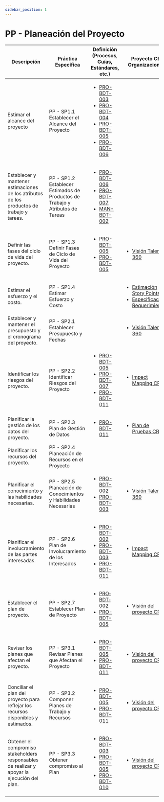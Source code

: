 ```yaml
---
sidebar_position: 1
---
```


# PP - Planeación del Proyecto

| Descripción | Práctica Específica | Definición (Procesos, Guías, Estándares, etc.) | Proyecto CR Organizacional | Proyecto Zeitgeist | Proyecto Departamental |
| ----------- | ------------------- | ---------------------------------------------- | -------------------------- | ------------------ | ---------------------- |
| Estimar el alcance del proyecto                                                             | PP - SP1.1 Establecer el Alcance del Proyecto                                 |<ul><li>[PRO-BDT-003](https://black-dot-2024.github.io/docs/procesos/pro-bdt-003)</li><li>[PRO-BDT-004](https://black-dot-2024.github.io/docs/procesos/pro-bdt-004)</li><li>[PRO-BDT-005](https://black-dot-2024.github.io/docs/procesos/pro-bdt-005)</li><li>[PRO-BDT-006](https://black-dot-2024.github.io/docs/procesos/pro-bdt-006)</li></ul>||||
| Establecer y mantener estimaciones de los atributos de los productos de trabajo y tareas.   | PP - SP1.2 Establecer Estimados de Productos de Trabajo y Atributos de Tareas |<ul><li>[PRO-BDT-006](https://black-dot-2024.github.io/docs/procesos/pro-bdt-006)</li><li>[PRO-BDT-007](https://black-dot-2024.github.io/docs/procesos/pro-bdt-007)</li><li>[MAN-BDT-002](https://black-dot-2024.github.io/docs/manuales/man-bdt-002)</li></ul>||||
| Definir las fases del ciclo de vida del proyecto.                                           | PP - SP1.3 Definir Fases de Ciclo de Vida del Proyecto                        |<ul><li>[PRO-BDT-005](https://black-dot-2024.github.io/docs/procesos/pro-bdt-005)</li><li>[PRO-BDT-005](https://black-dot-2024.github.io/docs/procesos/pro-bdt-005)</li></ul> | <ul><li>[Visión Talent 360](https://black-dot-2024.github.io/docs/cr/vision-proyecto-cr)</li></ul>|<ul><li>[Visión Link Bridge](https://black-dot-2024.github.io/docs/zeitgeist/vision-proyecto-ZG)</li></ul>| |
| Estimar el esfuerzo y el costo.                                                             | PP - SP1.4 Estimar Esfuerzo y Costo                                           ||<ul><li>[Estimación Story Points](https://docs.google.com/spreadsheets/d/1lNOVNnsdsVJek45aO1toTt4Lu7ilCMPdROHOZuUJelY/edit?usp=sharing)</li><li>[Especificación Requerimientos](https://docs.google.com/document/d/1hI8OAU9Ew45tZoit4cKFguI77ariTvotBL8Udo071mU/edit)</li></ul>|<ul><li>[PVG Zeitgeist](https://docs.google.com/spreadsheets/d/1OztJ9xOr7IbeKYa5hAtZXQzR3f2LZphNfgC23aanGpI/edit?usp=sharing)</li><li>[Especificación Requerimientos](https://docs.google.com/document/d/1j7CtRqzuAebw2_GAww44feldwdizBmAH_09C2hNYo3M/edit)</li></ul>||
| Establecer y mantener el presupuesto y el cronograma del proyecto.                          | PP - SP2.1 Establecer Presupuesto y Fechas                                    ||<ul><li>[Visión Talent 360](https://black-dot-2024.github.io/docs/cr/vision-proyecto-cr)</li></ul>|<ul><li>[Visión Link Bridge](https://black-dot-2024.github.io/docs/zeitgeist/vision-proyecto-ZG)</li></ul>| |
| Identificar los riesgos del proyecto.                                                       | PP - SP2.2 Identificar Riesgos del Proyecto                                   |<ul><li>[PRO-BDT-005](https://black-dot-2024.github.io/docs/procesos/pro-bdt-005)</li><li>[PRO-BDT-007](https://black-dot-2024.github.io/docs/procesos/pro-bdt-007)</li><li>[PRO-BDT-011](https://black-dot-2024.github.io/docs/procesos/pro-bdt-011)</li> </ul>           | <ul><li>[Impact Mapping CR](https://black-dot-2024.github.io/docs/cr/impact-mapping-cr)</li></ul> | <ul><li>[Impact Mapping Zeitgeist](https://black-dot-2024.github.io/docs/zeitgeist/imapactMappingZG)</li></ul> |  |
| Planificar la gestión de los datos del proyecto.                                            | PP - SP2.3 Plan de Gestión de Datos                                           |<ul><li>[PRO-BDT-011](https://black-dot-2024.github.io/docs/procesos/pro-bdt-011)</li></ul>| <ul><li>[Plan de Pruebas CR](https://black-dot-2024.github.io/docs/cr/cr-testplan)</li></ul> | <ul><li>[Plan de Pruebas Zeitgeist](https://black-dot-2024.github.io/docs/cr/cr-testplan)</li></ul> |                        |
| Planificar los recursos del proyecto.                                                       | PP - SP2.4 Planeación de Recursos en el Proyecto                              |     |     |       |         |
| Planificar el conocimiento y las habilidades necesarias.                                    | PP - SP2.5 Planeación de Conocimientos y Habilidades Necesarias               |<ul><li>[PRO-BDT-002](https://black-dot-2024.github.io/docs/procesos/pro-bdt-002)</li><li>[PRO-BDT-003](https://black-dot-2024.github.io/docs/procesos/pro-bdt-003)</li></ul>| <ul><li>[Visión Talent 360](https://black-dot-2024.github.io/docs/cr/vision-proyecto-cr)</li></ul> | <ul><li>[Visión Link Bridge](https://black-dot-2024.github.io/docs/zeitgeist/vision-proyecto-ZG)</li></ul> |                        |
| Planificar el involucramiento de las partes interesadas.                                    | PP - SP2.6 Plan de Involucramiento de los Interesados                         |<ul><li>[PRO-BDT-002](https://black-dot-2024.github.io/docs/procesos/pro-bdt-002)</li><li>[PRO-BDT-003](https://black-dot-2024.github.io/docs/procesos/pro-bdt-003)</li><li>[PRO-BDT-011](https://black-dot-2024.github.io/docs/procesos/pro-bdt-011)</li></ul> | <ul><li>[Impact Mapping CR](https://black-dot-2024.github.io/docs/cr/impact-mapping-cr)</li></ul> | <ul><li>[Impact Mapping Zeitgeist](https://black-dot-2024.github.io/docs/zeitgeist/imapactMappingZG)</li></ul> |                        |
| Establecer el plan de proyecto.                                                             | PP - SP2.7 Establecer Plan de Proyecto                                        |     <ul><li>[PRO‐BDT‐002](https://black-dot-2024.github.io/docs/procesos/pro-bdt-002)</li><li>[PRO-BDT-005](https://black-dot-2024.github.io/docs/procesos/pro-bdt-005)</li></ul>              |               <ul><li>[Visión del proyecto CR](https://black-dot-2024.github.io/docs/cr/vision-proyecto-cr)</ul></li>             |       <ul><li>[Visión del proyecto Zeitgeist](https://black-dot-2024.github.io/docs/zeitgeist/vision-proyecto-ZG)</li></ul>              |                        |
| Revisar los planes que afectan el proyecto.                                                 | PP - SP3.1 Revisar Planes que Afectan el Proyecto                             |           <ul><li>[PRO-BDT-005](https://black-dot-2024.github.io/docs/procesos/pro-bdt-005)</li><li>[PRO-BDT-011](https://black-dot-2024.github.io/docs/procesos/pro-bdt-011)</li></ul>      |            <ul><li>[Visión del proyecto CR](https://black-dot-2024.github.io/docs/cr/vision-proyecto-cr)</ul></li>                  |      <ul><li>[Visión del proyecto Zeitgeist](https://black-dot-2024.github.io/docs/zeitgeist/vision-proyecto-ZG)</li></ul>               |                        |
| Conciliar el plan del proyecto para reflejar los recursos disponibles y estimados.          | PP - SP3.2 Componer Planes de Trabajo y Recursos                              |                    <ul><li>[PRO-BDT-005](https://black-dot-2024.github.io/docs/procesos/pro-bdt-005)</li><li>[PRO-BDT-011](https://black-dot-2024.github.io/docs/procesos/pro-bdt-011)</li></ul>                            |          <ul><li>[Visión del proyecto CR](https://black-dot-2024.github.io/docs/cr/vision-proyecto-cr)</ul></li>                    |         <ul><li>[Visión del proyecto Zeitgeist](https://black-dot-2024.github.io/docs/zeitgeist/vision-proyecto-ZG)</li></ul>            |                        |
| Obtener el compromiso stakeholders responsables de realizar y apoyar la ejecución del plan. | PP - SP3.3 Obtener compromiso al Plan                                         |           <ul><li>[PRO-BDT-003](https://black-dot-2024.github.io/docs/procesos/pro-bdt-003)</li><li>[PRO-BDT-005](https://black-dot-2024.github.io/docs/procesos/pro-bdt-005)</li><li>[PRO-BDT-010](https://black-dot-2024.github.io/docs/procesos/pro-bdt-010)</li></ul>                 |             <ul><li>[Visión del proyecto CR](https://black-dot-2024.github.io/docs/cr/vision-proyecto-cr)</ul></li>                 |         <ul><li>[Visión del proyecto Zeitgeist](https://black-dot-2024.github.io/docs/zeitgeist/vision-proyecto-ZG)</li></ul>           |                        |
